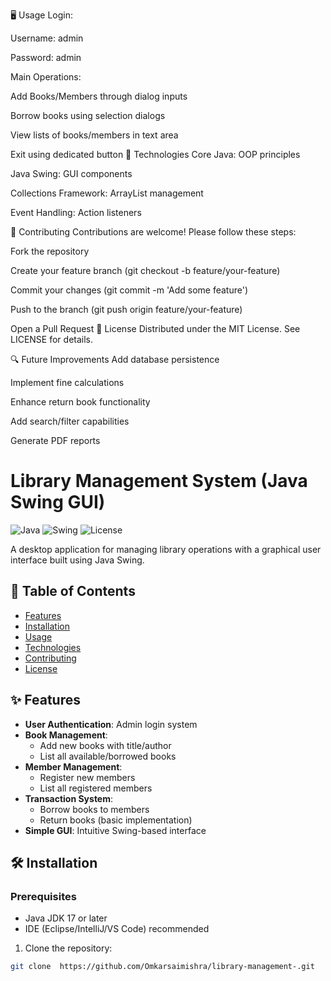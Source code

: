 🖥️ Usage
Login:

Username: admin

Password: admin

Main Operations:

Add Books/Members through dialog inputs

Borrow books using selection dialogs

View lists of books/members in text area

Exit using dedicated button
🧰 Technologies
Core Java: OOP principles

Java Swing: GUI components

Collections Framework: ArrayList management

Event Handling: Action listeners

🤝 Contributing
Contributions are welcome! Please follow these steps:

Fork the repository

Create your feature branch (git checkout -b feature/your-feature)

Commit your changes (git commit -m 'Add some feature')

Push to the branch (git push origin feature/your-feature)

Open a Pull Request
📜 License
Distributed under the MIT License. See LICENSE for details.

🔍 Future Improvements
Add database persistence

Implement fine calculations

Enhance return book functionality

Add search/filter capabilities

Generate PDF reports
# Library Management System (Java Swing GUI)

![Java](https://img.shields.io/badge/Java-17%2B-blue)
![Swing](https://img.shields.io/badge/GUI-Swing-orange)
![License](https://img.shields.io/badge/License-MIT-green)

A desktop application for managing library operations with a graphical user interface built using Java Swing.

## 📖 Table of Contents
- [Features](#-features)
- [Installation](#-installation)
- [Usage](#-usage)
- [Technologies](#-technologies)
- [Contributing](#-contributing)
- [License](#-license)

## ✨ Features
- **User Authentication**: Admin login system
- **Book Management**:
  - Add new books with title/author
  - List all available/borrowed books
- **Member Management**:
  - Register new members
  - List all registered members
- **Transaction System**:
  - Borrow books to members
  - Return books (basic implementation)
- **Simple GUI**: Intuitive Swing-based interface

## 🛠️ Installation
### Prerequisites
- Java JDK 17 or later
- IDE (Eclipse/IntelliJ/VS Code) recommended

1. Clone the repository:
```bash
git clone  https://github.com/Omkarsaimishra/library-management-.git
